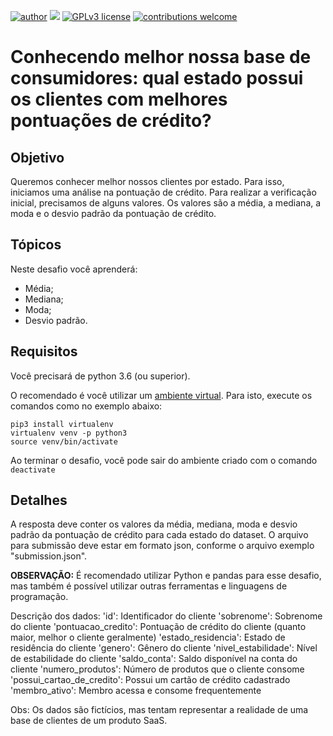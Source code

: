 [![author](https://img.shields.io/badge/author-Eduardo%20Almeida-red.svg)](https://www.linkedin.com/in/eduardo-almeida-814a676a/) [![](https://img.shields.io/badge/python-3.7+-blue.svg)](https://www.python.org/downloads/release/python-365/) [![GPLv3 license](https://img.shields.io/badge/License-GPLv3-blue.svg)](http://perso.crans.org/besson/LICENSE.html) [![contributions welcome](https://img.shields.io/badge/contributions-welcome-brightgreen.svg?style=flat)](https://github.com/karinnecristina/Data-Science)

# Conhecendo melhor nossa base de consumidores: qual estado possui os clientes com melhores pontuações de crédito?

## Objetivo

Queremos conhecer melhor nossos clientes por estado. Para isso, iniciamos uma análise na pontuação de crédito. 
Para realizar a verificação inicial, precisamos de alguns valores.
Os valores são a média, a mediana, a moda e o desvio padrão da pontuação de crédito.

## Tópicos

Neste desafio você aprenderá:

- Média;
- Mediana;
- Moda;
- Desvio padrão.

## Requisitos

Você precisará de python 3.6 (ou superior).

O recomendado é você utilizar um [ambiente virtual](https://pythonacademy.com.br/blog/python-e-virtualenv-como-programar-em-ambientes-virtuais). Para isto, execute os comandos como no exemplo abaixo:

    pip3 install virtualenv
    virtualenv venv -p python3
    source venv/bin/activate 

Ao terminar o desafio, você pode sair do ambiente criado com o comando `deactivate`

## Detalhes

A resposta deve conter os valores da média, mediana, moda e desvio padrão da pontuação de crédito para cada estado do dataset.
O arquivo para submissão deve estar em formato json, conforme o arquivo exemplo "submission.json".

**OBSERVAÇÃO:**  É recomendado utilizar Python e pandas para esse desafio, mas também é possível utilizar outras ferramentas e linguagens de programação.

Descrição dos dados:
'id': Identificador do cliente
'sobrenome': Sobrenome do cliente
'pontuacao_credito': Pontuação de crédito do cliente (quanto maior, melhor o cliente geralmente)
'estado_residencia': Estado de residência do cliente
'genero': Gênero do cliente
'nivel_estabilidade': Nível de estabilidade do cliente
'saldo_conta': Saldo disponível na conta do cliente
'numero_produtos': Número de produtos que o cliente consome
'possui_cartao_de_credito': Possui um cartão de crédito cadastrado
'membro_ativo': Membro acessa e consome frequentemente

Obs: Os dados são fictícios, mas tentam representar a realidade de uma base de clientes de um produto SaaS. 





